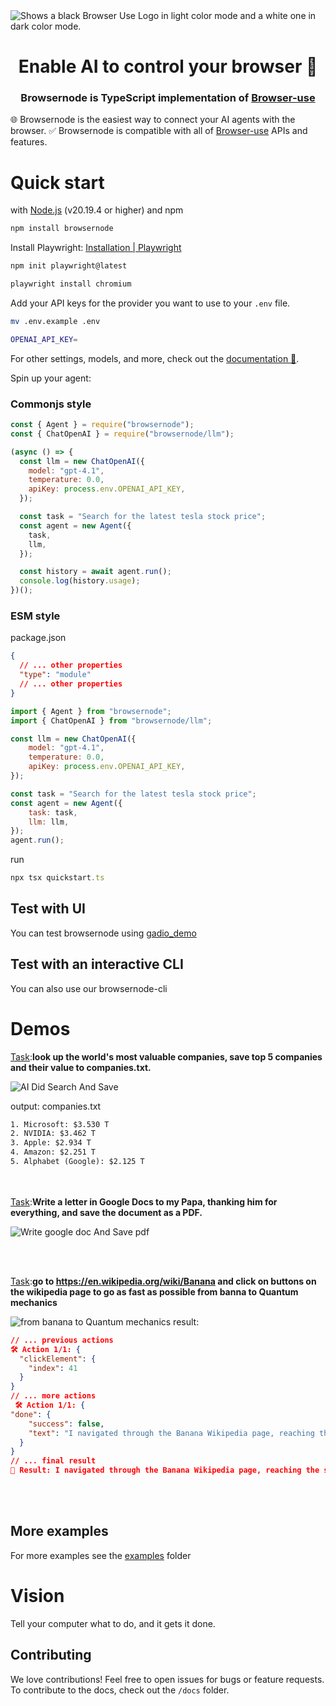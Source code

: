<picture>
  <source media="(prefers-color-scheme: dark)" srcset="https://github.com/user-attachments/assets/2a91581a-623c-40a7-94d0-04aa720e1ff9">
  <source media="(prefers-color-scheme: light)" srcset="https://github.com/user-attachments/assets/9101f203-8fc7-4d64-b116-7ad3db0f6ff0">
  <img alt="Shows a black Browser Use Logo in light color mode and a white one in dark color mode." src="https://github.com/user-attachments/assets/9101f203-8fc7-4d64-b116-7ad3db0f6ff0"  width="full">
</picture>


<h1 align="center">Enable AI to control your browser 🤖</h1>
<h3 align="center">Browsernode is TypeScript implementation of <a href="https://browser-use.com/">Browser-use</a> </h3>

🌐 Browsernode is the easiest way to connect your AI agents with the browser.
✅ Browsernode is compatible with all of <a href="https://browser-use.com/"> Browser-use</a> APIs and features.


# Quick start

with [Node.js](https://nodejs.org/en/download) (v20.19.4 or higher) and npm

```bash
npm install browsernode
```
Install Playwright:
[Installation | Playwright](https://playwright.dev/docs/intro)
```bash
npm init playwright@latest
```

```bash
playwright install chromium
```


Add your API keys for the provider you want to use to your `.env` file.
```bash
mv .env.example .env
```

```bash
OPENAI_API_KEY=
```
For other settings, models, and more, check out the [documentation 📕](https://docs.browsernode.com).

Spin up your agent:

### Commonjs style
```javascript
const { Agent } = require("browsernode");
const { ChatOpenAI } = require("browsernode/llm");

(async () => {
  const llm = new ChatOpenAI({
    model: "gpt-4.1",
    temperature: 0.0,
    apiKey: process.env.OPENAI_API_KEY,
  });

  const task = "Search for the latest tesla stock price";
  const agent = new Agent({
    task,
    llm,
  });

  const history = await agent.run();
  console.log(history.usage);
})();
```


### ESM style
package.json
```json
{
  // ... other properties
  "type": "module"
  // ... other properties
}
```


```javascript
import { Agent } from "browsernode";
import { ChatOpenAI } from "browsernode/llm";

const llm = new ChatOpenAI({
	model: "gpt-4.1",
	temperature: 0.0,
	apiKey: process.env.OPENAI_API_KEY,
});

const task = "Search for the latest tesla stock price";
const agent = new Agent({
	task: task,
	llm: llm,
});
agent.run();
```

run
```js
npx tsx quickstart.ts
```

## Test with UI
You can test browsernode using [gadio_demo](./examples/ui/gradio_demo.ts)
## Test with an interactive CLI
You can also use our browsernode-cli

# Demos

[Task](./examples/custom-functions/save_to_file_top20_companies.ts):**look up the world's most valuable companies, save top 5 companies and their value to companies.txt.**

![AI Did Search And Save](https://github.com/user-attachments/assets/ac2e1fa6-f455-4f89-a710-877aebfcd590)

output: companies.txt
```txt
1. Microsoft: $3.530 T
2. NVIDIA: $3.462 T
3. Apple: $2.934 T
4. Amazon: $2.251 T
5. Alphabet (Google): $2.125 T
```
<br/><br/>
[Task](./examples/custom-functions/google_doc.ts):**Write a letter in Google Docs to my Papa, thanking him for everything, and save the document as a PDF.**

![Write google doc And Save pdf](https://github.com/user-attachments/assets/615a8581-7a08-4a7a-85ad-2ac8cebdf74c)

<br/><br/>

[Task](./examples/use-cases/wikipedia_banana_to_quantum.ts):**go to https://en.wikipedia.org/wiki/Banana and click on buttons on the wikipedia page to go as fast as possible from banna to Quantum mechanics**

![from banana to Quantum mechanics](https://github.com/user-attachments/assets/ae3ce541-a710-4941-a28a-6f26be704c9f)
result:
```json
// ... previous actions
🛠️ Action 1/1: {
  "clickElement": {
    "index": 41
  }
}
// ... more actions
 🛠️ Action 1/1: {
"done": {
    "success": false,
    "text": "I navigated through the Banana Wikipedia page, reaching the section on Fusarium wilt TR4. However, I did not complete the task of reaching Quantum mechanics."
  }
}
// ... final result
📄 Result: I navigated through the Banana Wikipedia page, reaching the section on Fusarium wilt TR4. However, I did not complete the task of reaching Quantum mechanics.
```
<br/><br/>

## More examples

For more examples see the [examples](examples) folder

# Vision

Tell your computer what to do, and it gets it done.

## Contributing

We love contributions! Feel free to open issues for bugs or feature requests. To contribute to the docs, check out the `/docs` folder.
